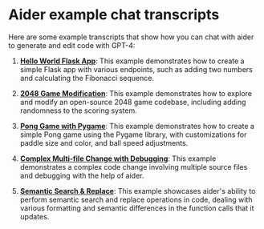 # Aider example chat transcripts

Here are some example transcripts that show how you can chat with aider to generate and edit code with GPT-4:

1. [**Hello World Flask App**](hello-world-flask.md): This example demonstrates how to create a simple Flask app with various endpoints, such as adding two numbers and calculating the Fibonacci sequence.

2. [**2048 Game Modification**](2048-game.md): This example demonstrates how to explore and modify an open-source 2048 game codebase, including adding randomness to the scoring system.

3. [**Pong Game with Pygame**](pong.md): This example demonstrates how to create a simple Pong game using the Pygame library, with customizations for paddle size and color, and ball speed adjustments.

4. [**Complex Multi-file Change with Debugging**](complex-change.md): This example demonstrates a complex code change involving multiple source files and debugging with the help of aider.

5. [**Semantic Search & Replace**](semantic-search-replace.md): This example showcases aider's ability to perform semantic search and replace operations in code, dealing with various formatting and semantic differences in the function calls that it updates.

